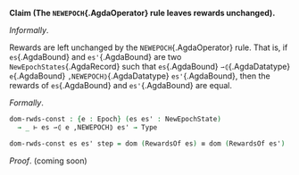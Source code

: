 <!--
```agda

{-# OPTIONS --safe #-}

open import Ledger.Conway.Specification.Transaction
open import Ledger.Conway.Specification.Abstract

module Ledger.Conway.Specification.Epoch.Properties.ConstRwds
  (txs : _) (open TransactionStructure txs)
  (abs : AbstractFunctions txs) (open AbstractFunctions abs)
  where

open import Ledger.Conway.Specification.Certs govStructure
open import Ledger.Conway.Specification.Epoch txs abs
open import Ledger.Prelude
```
-->

**Claim (The `NEWEPOCH`{.AgdaOperator} rule leaves rewards unchanged).**

*Informally*.

Rewards are left unchanged by the `NEWEPOCH`{.AgdaOperator} rule.  That is, if
`es`{.AgdaBound} and `es'`{.AgdaBound} are two `NewEpochStates`{.AgdaRecord} such that
`es`{.AgdaBound} `⇀⦇`{.AgdaDatatype} `e`{.AgdaBound} `,NEWEPOCH⦈`{.AgdaDatatype} `es'`{.AgdaBound},
then the rewards of `es`{.AgdaBound} and `es'`{.AgdaBound} are equal.

*Formally*.

```agda
dom-rwds-const : {e : Epoch} (es es' : NewEpochState)
  → _ ⊢ es ⇀⦇ e ,NEWEPOCH⦈ es' → Type

dom-rwds-const es es' step = dom (RewardsOf es) ≡ dom (RewardsOf es')
```

*Proof*. (coming soon)
